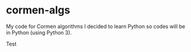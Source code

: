 # cormen-algs
My code for Cormen algorithms
I decided to learn Python so codes will be in Python (using Python 3).

Test

